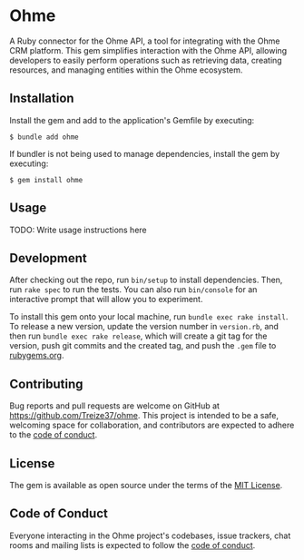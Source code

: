 # Ohme

A Ruby connector for the Ohme API, a tool for integrating with the Ohme CRM platform. This gem simplifies interaction with the Ohme API, allowing developers to easily perform operations such as retrieving data, creating resources, and managing entities within the Ohme ecosystem.

## Installation

Install the gem and add to the application's Gemfile by executing:

    $ bundle add ohme

If bundler is not being used to manage dependencies, install the gem by executing:

    $ gem install ohme

## Usage

TODO: Write usage instructions here

## Development

After checking out the repo, run `bin/setup` to install dependencies. Then, run `rake spec` to run the tests. You can also run `bin/console` for an interactive prompt that will allow you to experiment.

To install this gem onto your local machine, run `bundle exec rake install`. To release a new version, update the version number in `version.rb`, and then run `bundle exec rake release`, which will create a git tag for the version, push git commits and the created tag, and push the `.gem` file to [rubygems.org](https://rubygems.org).

## Contributing

Bug reports and pull requests are welcome on GitHub at https://github.com/Treize37/ohme. This project is intended to be a safe, welcoming space for collaboration, and contributors are expected to adhere to the [code of conduct](https://github.com/Treize37/ohme/blob/main/CODE_OF_CONDUCT.md).

## License

The gem is available as open source under the terms of the [MIT License](https://opensource.org/licenses/MIT).

## Code of Conduct

Everyone interacting in the Ohme project's codebases, issue trackers, chat rooms and mailing lists is expected to follow the [code of conduct](https://github.com/Treize37/ohme/blob/main/CODE_OF_CONDUCT.md).
